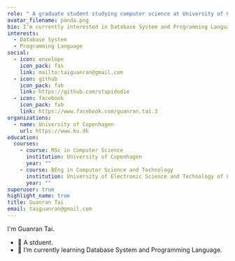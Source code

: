 ```yaml
---
role: " A graduate student studying computer science at University of Copenhagen."
avatar_filename: panda.png
bio: I’m currently interested in Database System and Programming Language.
interests:
  - Database System
  - Programming Language
social:
  - icon: envelope
    icon_pack: fas
    link: mailto:taiguanran@gmail.com
  - icon: github
    icon_pack: fab
    link: https://github.com/stupidodie
  - icon: facebook
    icon_pack: fab
    link: https://www.facebook.com/guanran.tai.3
organizations:
  - name: University of Copenhagen
    url: https://www.ku.dk
education:
  courses:
    - course: MSc in Computer Science
      institution: University of Copenhagen
      year: ""
    - course: BEng in Computer Science and Technology
      institution: University of Electronic Science and Technology of China
      year: ""
superuser: true
highlight_name: true
title: Guanran Tai
email: taiguanran@gmail.com
---
```

I'm Guanran Tai.

* 🔭 A stduent.
* 🌱 I’m currently learning Database System and Programming Language.
